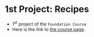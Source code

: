 # 1st Project: Recipes
* $1^{st}$ project of the `Foundation Course`
* Here is the link to [the course page](https://www.theodinproject.com/lessons/foundations-recipes).
